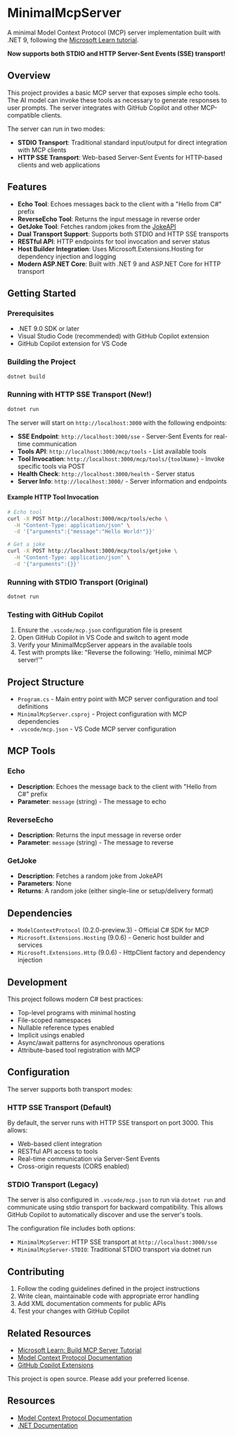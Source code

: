 # MinimalMcpServer

A minimal Model Context Protocol (MCP) server implementation built with .NET 9, following the [Microsoft Learn tutorial](https://learn.microsoft.com/en-us/dotnet/ai/quickstarts/build-mcp-server).

**Now supports both STDIO and HTTP Server-Sent Events (SSE) transport!**

## Overview

This project provides a basic MCP server that exposes simple echo tools. The AI model can invoke these tools as necessary to generate responses to user prompts. The server integrates with GitHub Copilot and other MCP-compatible clients.

The server can run in two modes:

- **STDIO Transport**: Traditional standard input/output for direct integration with MCP clients
- **HTTP SSE Transport**: Web-based Server-Sent Events for HTTP-based clients and web applications

## Features

- **Echo Tool**: Echoes messages back to the client with a "Hello from C#" prefix
- **ReverseEcho Tool**: Returns the input message in reverse order
- **GetJoke Tool**: Fetches random jokes from the [JokeAPI](https://jokeapi.dev/)
- **Dual Transport Support**: Supports both STDIO and HTTP SSE transports
- **RESTful API**: HTTP endpoints for tool invocation and server status
- **Host Builder Integration**: Uses Microsoft.Extensions.Hosting for dependency injection and logging
- **Modern ASP.NET Core**: Built with .NET 9 and ASP.NET Core for HTTP transport

## Getting Started

### Prerequisites

- .NET 9.0 SDK or later
- Visual Studio Code (recommended) with GitHub Copilot extension
- GitHub Copilot extension for VS Code

### Building the Project

```bash
dotnet build
```

### Running with HTTP SSE Transport (New!)

```bash
dotnet run
```

The server will start on `http://localhost:3000` with the following endpoints:

- **SSE Endpoint**: `http://localhost:3000/sse` - Server-Sent Events for real-time communication
- **Tools API**: `http://localhost:3000/mcp/tools` - List available tools
- **Tool Invocation**: `http://localhost:3000/mcp/tools/{toolName}` - Invoke specific tools via POST
- **Health Check**: `http://localhost:3000/health` - Server status
- **Server Info**: `http://localhost:3000/` - Server information and endpoints

#### Example HTTP Tool Invocation

```bash
# Echo tool
curl -X POST http://localhost:3000/mcp/tools/echo \
  -H "Content-Type: application/json" \
  -d '{"arguments":{"message":"Hello World!"}}'

# Get a joke
curl -X POST http://localhost:3000/mcp/tools/getjoke \
  -H "Content-Type: application/json" \
  -d '{"arguments":{}}'
```

### Running with STDIO Transport (Original)

```bash
dotnet run
```

### Testing with GitHub Copilot

1. Ensure the `.vscode/mcp.json` configuration file is present
2. Open GitHub Copilot in VS Code and switch to agent mode
3. Verify your MinimalMcpServer appears in the available tools
4. Test with prompts like: "Reverse the following: 'Hello, minimal MCP server!'"

## Project Structure

- `Program.cs` - Main entry point with MCP server configuration and tool definitions
- `MinimalMcpServer.csproj` - Project configuration with MCP dependencies
- `.vscode/mcp.json` - VS Code MCP server configuration

## MCP Tools

### Echo

- **Description**: Echoes the message back to the client with "Hello from C#" prefix
- **Parameter**: `message` (string) - The message to echo

### ReverseEcho

- **Description**: Returns the input message in reverse order
- **Parameter**: `message` (string) - The message to reverse

### GetJoke

- **Description**: Fetches a random joke from JokeAPI
- **Parameters**: None
- **Returns**: A random joke (either single-line or setup/delivery format)

## Dependencies

- `ModelContextProtocol` (0.2.0-preview.3) - Official C# SDK for MCP
- `Microsoft.Extensions.Hosting` (9.0.6) - Generic host builder and services
- `Microsoft.Extensions.Http` (9.0.6) - HttpClient factory and dependency injection

## Development

This project follows modern C# best practices:

- Top-level programs with minimal hosting
- File-scoped namespaces  
- Nullable reference types enabled
- Implicit usings enabled
- Async/await patterns for asynchronous operations
- Attribute-based tool registration with MCP

## Configuration

The server supports both transport modes:

### HTTP SSE Transport (Default)

By default, the server runs with HTTP SSE transport on port 3000. This allows:

- Web-based client integration
- RESTful API access to tools
- Real-time communication via Server-Sent Events
- Cross-origin requests (CORS enabled)

### STDIO Transport (Legacy)

The server is also configured in `.vscode/mcp.json` to run via `dotnet run` and communicate using stdio transport for backward compatibility. This allows GitHub Copilot to automatically discover and use the server's tools.

The configuration file includes both options:

- `MinimalMcpServer`: HTTP SSE transport at `http://localhost:3000/sse`
- `MinimalMcpServer-STDIO`: Traditional STDIO transport via dotnet run

## Contributing

1. Follow the coding guidelines defined in the project instructions
2. Write clean, maintainable code with appropriate error handling
3. Add XML documentation comments for public APIs
4. Test your changes with GitHub Copilot

## Related Resources

- [Microsoft Learn: Build MCP Server Tutorial](https://learn.microsoft.com/en-us/dotnet/ai/quickstarts/build-mcp-server)
- [Model Context Protocol Documentation](https://modelcontextprotocol.io/)
- [GitHub Copilot Extensions](https://github.com/features/copilot/extensions)

This project is open source. Please add your preferred license.

## Resources

- [Model Context Protocol Documentation](https://modelcontextprotocol.io/)
- [.NET Documentation](https://docs.microsoft.com/dotnet/)
